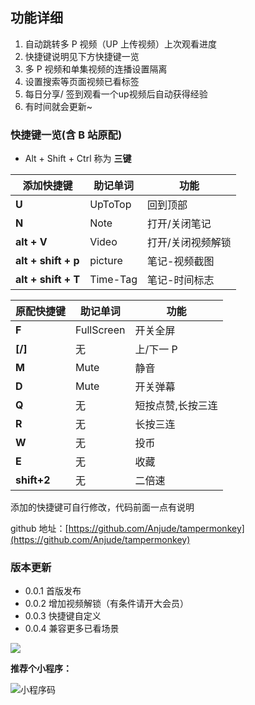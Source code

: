 ## 功能详细

1. 自动跳转多 P 视频（UP 上传视频）上次观看进度
2. 快捷键说明见下方快捷键一览
3. 多 P 视频和单集视频的连播设置隔离
4. 设置搜索等页面视频已看标签
5. 每日分享/ 签到观看一个up视频后自动获得经验
6. 有时间就会更新~

### 快捷键一览(含 B 站原配)

- Alt + Shift + Ctrl 称为 **三键**

| **添加快捷键**      | **助记单词** | **功能**          |
| ------------------- | ------------ | ----------------- |
| **U**               | UpToTop      | 回到顶部          |
| **N**               | Note         | 打开/关闭笔记     |
| **alt + V**         | Video        | 打开/关闭视频解锁 |
| **alt + shift + p** | picture      | 笔记-视频截图     |
| **alt + shift + T** | Time-Tag     | 笔记-时间标志     |

| **原配快捷键** | **助记单词** | **功能**          |
| -------------- | ------------ | ----------------- |
| **F**          | FullScreen   | 开关全屏          |
| **[/]**        | 无           | 上/下一 P         |
| **M**          | Mute         | 静音              |
| **D**          | Mute         | 开关弹幕          |
| **Q**          | 无           | 短按点赞,长按三连 |
| **R**          | 无           | 长按三连          |
| **W**          | 无           | 投币              |
| **E**          | 无           | 收藏              |
| **shift+2**    | 无           | 二倍速            |

添加的快捷键可自行修改，代码前面一点有说明

github 地址：[https://github.com/Anjude/tampermonkey](https://github.com/Anjude/tampermonkey)

### 版本更新

- 0.0.1 首版发布
- 0.0.2 增加视频解锁（有条件请开大会员）
- 0.0.3 快捷键自定义
- 0.0.4 兼容更多已看场景

![](https://gitee.com/anjude/public-resource/raw/md-img/20220103142228.png)

**推荐个小程序：**

![小程序码](https://gitee.com/anjude/public-resource/raw/md-img/20220102161201.jpg)
